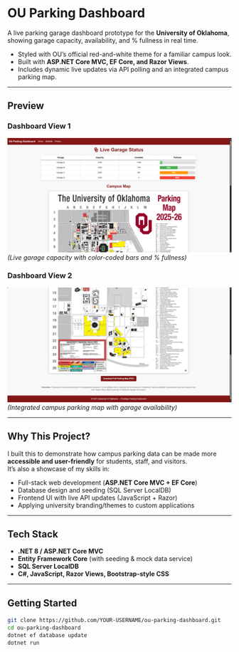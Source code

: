 # OU Parking Dashboard  

A live parking garage dashboard prototype for the **University of Oklahoma**, showing garage capacity, availability, and % fullness in real time.  

- Styled with OU’s official red-and-white theme for a familiar campus look.  
- Built with **ASP.NET Core MVC, EF Core, and Razor Views**.  
- Includes dynamic live updates via API polling and an integrated campus parking map.  

---

## Preview  

### Dashboard View 1  
![Garage Dashboard Screenshot 1](OuParkingDashboard/docs/dashboard1.png)  
*(Live garage capacity with color-coded bars and % fullness)*  

### Dashboard View 2  
![Garage Dashboard Screenshot 2](OuParkingDashboard/docs/dashboard2.png)  
*(Integrated campus parking map with garage availability)*  

---

## Why This Project?  

I built this to demonstrate how campus parking data can be made more **accessible and user-friendly** for students, staff, and visitors.  
It’s also a showcase of my skills in:  

- Full-stack web development (**ASP.NET Core MVC + EF Core**)  
- Database design and seeding (SQL Server LocalDB)  
- Frontend UI with live API updates (JavaScript + Razor)  
- Applying university branding/themes to custom applications  

---

## Tech Stack  

- **.NET 8 / ASP.NET Core MVC**  
- **Entity Framework Core** (with seeding & mock data service)  
- **SQL Server LocalDB**  
- **C#, JavaScript, Razor Views, Bootstrap-style CSS**  

---

## Getting Started 

```bash
git clone https://github.com/YOUR-USERNAME/ou-parking-dashboard.git
cd ou-parking-dashboard
dotnet ef database update
dotnet run
